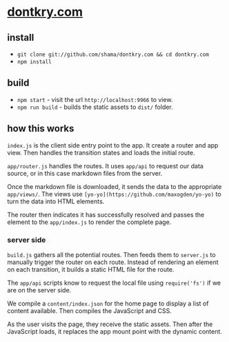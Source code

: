 # [dontkry.com](http://dontkry.com)

## install

- `git clone git://github.com/shama/dontkry.com && cd dontkry.com`
- `npm install`

## build

- `npm start` - visit the url `http://localhost:9966` to view.
- `npm run build` - builds the static assets to `dist/` folder.

## how this works

`index.js` is the client side entry point to the app. It create a router and
app view. Then handles the transition states and loads the initial route.

`app/router.js` handles the routes. It uses `app/api` to request our data
source, or in this case markdown files from the server.

Once the markdown file is downloaded, it sends the data to the appropriate
`app/views/`. The views use `[yo-yo](https://github.com/maxogden/yo-yo)` to turn
the data into HTML elements.

The router then indicates it has successfully resolved and passes the element
to the `app/index.js` to render the complete page.

### server side

`build.js` gathers all the potential routes. Then feeds them to `server.js`
to manually trigger the router on each route. Instead of rendering an element
on each transition, it builds a static HTML file for the route.

The `app/api` scripts know to request the local file using `require('fs')` if
we are on the server side.

We compile a `content/index.json` for the home page to display a list of content
available. Then compiles the JavaScript and CSS.

As the user visits the page, they receive the static assets. Then after the
JavaScript loads, it replaces the app mount point with the dynamic content.
